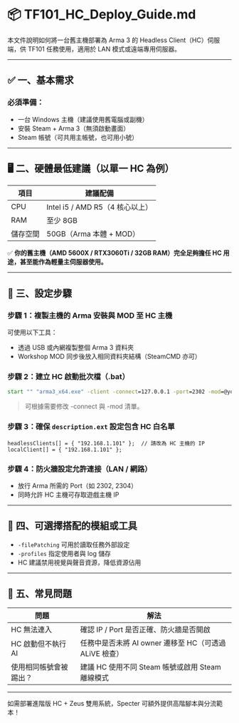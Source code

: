# 📦 TF101_HC_Deploy_Guide.md

本文件說明如何將一台舊主機部署為 Arma 3 的 Headless Client（HC）伺服端，供 TF101 任務使用，適用於 LAN 模式或遠端專用伺服器。

---

## ✅ 一、基本需求

### 必須準備：

- 一台 Windows 主機（建議使用舊電腦或副機）
- 安裝 Steam + Arma 3（無須啟動畫面）
- Steam 帳號（可共用主帳號，也可用小號）

---

## 🖥 二、硬體最低建議（以單一 HC 為例）

| 項目 | 建議配備 |
|------|----------|
| CPU | Intel i5 / AMD R5（4 核心以上） |
| RAM | 至少 8GB |
| 儲存空間 | 50GB（Arma 本體 + MOD） |

✅ **你的舊主機（AMD 5600X / RTX3060Ti / 32GB RAM）完全足夠擔任 HC 用途，甚至能作為輕量主伺服器使用。**

---

## 🔧 三、設定步驟

### 步驟 1：複製主機的 Arma 安裝與 MOD 至 HC 主機

可使用以下工具：

- 透過 USB 或內網複製整個 Arma 3 資料夾
- Workshop MOD 同步後放入相同資料夾結構（SteamCMD 亦可）

### 步驟 2：建立 HC 啟動批次檔（.bat）

```bat
start "" "arma3_x64.exe" -client -connect=127.0.0.1 -port=2302 -mod=@yourmods;@alive;@tf101 -name=HC -profiles=HC -nologs -noPause -hugepages -filePatching
```

> 可根據需要修改 -connect 與 -mod 清單。

### 步驟 3：確保 `description.ext` 設定包含 HC 白名單

```sqf
headlessClients[] = { "192.168.1.101" };  // 請改為 HC 主機的 IP
localClient[] = { "192.168.1.101" };
```

### 步驟 4：防火牆設定允許連接（LAN / 網路）

- 放行 Arma 所需的 Port（如 2302, 2304）
- 同時允許 HC 主機可存取遊戲主機 IP

---

## 📎 四、可選擇搭配的模組或工具

- `-filePatching` 可用於讀取任務外部設定
- `-profiles` 指定使用者與 log 儲存
- HC 建議禁用視覺與聲音資源，降低資源佔用

---

## 🧩 五、常見問題

| 問題 | 解法 |
|------|------|
| HC 無法連入 | 確認 IP / Port 是否正確、防火牆是否開啟 |
| HC 啟動但不執行 AI | 任務中是否未將 AI owner 遷移至 HC（可透過 ALiVE 檢查） |
| 使用相同帳號會被踢出？ | 建議 HC 使用不同 Steam 帳號或啟用 Steam 離線模式 |

---

如需部署進階版 HC + Zeus 雙用系統，Specter 可額外提供高階腳本與分流範本！
